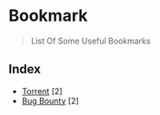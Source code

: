 # Bookmark
> List Of Some Useful Bookmarks 

## Index
- [Torrent](https://github.com/RakeshKengale/Bookmark/blob/master/Torrent) [2]
- [Bug Bounty](https://github.com/RakeshKengale/Bookmark/blob/master/Bug_Bounty) [2]
